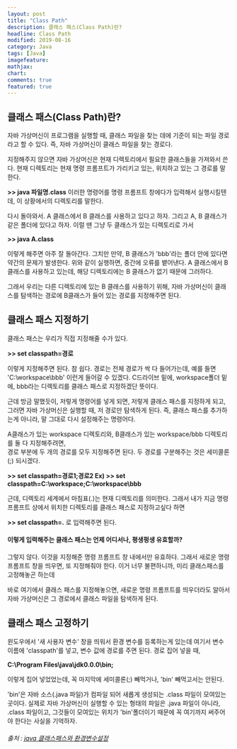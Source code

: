 ```yaml
---
layout: post
title: "Class Path"
description: 클래스 패스(Class Path)란?
headline: Class Path
modified: 2019-08-16
category: Java
tags: [Java]
imagefeature:
mathjax:
chart:
comments: true
featured: true
---
```


## 클래스 패스(Class Path)란?

자바 가상머신이 프로그램을 실행할 때, 클래스 파일을 찾는 데에 기준이 되는 파일 경로라고 할 수 있다.
즉, 자바 가상머신이 클래스 파일을 찾는 경로다.

지정해주지 않으면 자바 가상머신은 현재 디렉토리에서 필요한 클래스들을 가져와서 쓴다.
현재 디렉토리는 현재 명령 프롬프트가 가리키고 있는, 위치하고 있는 그 경로를 말한다.

**>> java 파일명.class**
이러한 명령어를 명령 프롬프트 창에다가 입력해서 실행시킬텐데, 이 상황에서의 디렉토리를 말한다.

다시 돌아와서.
A 클래스에서 B 클래스를 사용하고 있다고 하자. 
그리고 A, B 클래스가 같은 폴더에 있다고 하자.
이럴 땐 그냥 두 클래스가 있는 디렉토리로 가서

 **>> java A.class**

이렇게 해주면 아주 잘 돌아간다.
그치만 만약, B 클래스가 'bbb'라는 폴더 안에 있다면 약간의 문제가 발생한다.
위와 같이 실행하면, 중간에 오류를 뱉어낸다.
A 클래스에서 B 클래스를 사용하고 있는데, 해당 디렉토리에는 B 클래스가 없기 때문에 그러하다.

그래서 우리는 다른 디렉토리에 있는 B 클래스를 사용하기 위해, 
자바 가상머신이 클래스를 탐색하는 경로에 B클래스가 들어 있는 경로를 지정해주면 된다.




## 클래스 패스 지정하기
클래스 패스는 우리가 직접 지정해줄 수가 있다. 

**>> set classpath=경로**

이렇게 지정해주면 된다. 참 쉽다.
경로는 전체 경로가 싹 다 들어가는데, 예를 들면 'C:\workspace\bbb' 이런게 들어갈 수 있겠다.
C드라이브 밑에, workspace폴더 밑에, bbb라는 디렉토리를  클래스 패스로 지정하겠단 뜻이다.

근데 방금 말했듯이, 저렇게 명령어를 넣게 되면, 
저렇게 클래스 패스를 지정하게 되고, 그러면 자바 가상머신은 실행할 때, 저 경로만 탐색하게 된다.
즉, 클래스 패스를 추가하는게 아니라, 말 그대로 다시 설정해주는 명령어다.

A클래스가 있는 workspace 디렉토리와, B클래스가 있는 workspace/bbb 디렉토리를 둘 다 지정해주려면,  
경로 부분에 두 개의 경로를 모두 지정해주면 된다.
두 경로를 구분해주는 것은 세미콜론(;) 되시겠다.

**>> set classpath=경로1;경로2
    Ex)
    >> set classpath=C:\workspace;C:\workspace\bbb**
    
근데, 디렉토리 세계에서 마침표(.)는 현재 디렉토리를 의미한다.
그래서 내가 지금 명령 프롬프트 상에서 위치한 디렉토리를 클래스 패스로 지정하고싶다 하면

**>> set classpath=.**
로 입력해주면 된다.

#### 이렇게 입력해주는 클래스 패스는 언제 어디서나, 평생펑생 유효할까?
그렇지 않다.
이것을 지정해준 명령 프롬프트 창 내에서만 유효하다.
그래서 새로운 명령 프롬프트 창을 띄우면, 또 지정해줘야 한다.
이거 너무 불편하니까, 미리 클래스패스를 고정해놓곤 하는데

바로 여기에서 클래스 패스를 지정해놓으면, 새로운 명령 프롬프트를 띄우더라도 알아서 자바 가상머신은 그 경로에서 클래스 파일을 탐색하게 된다.


## 클래스 패스 고정하기

윈도우에서 '새 사용자 변수' 창을 띄워서 환경 변수를 등록하는게 있는데
여기서 변수 이름에 'classpath'를 넣고, 변수 값에 경로를 주면 된다.
경로 집어 넣을 때, 

**C:\Program Files\java\jdk0.0.0\bin;**

이렇게 집어 넣었었는데, 꼭 마지막에 세미콜론(;) 빼먹거나, 'bin' 빼먹고서는 안된다.

'bin'은 자바 소스(.java 파일)가 컴파일 되어 새롭게 생성되는 .class 파일이 모여있는 곳이다.
실제로 자바 가상머신이 실행할 수 있는 형태의 파일은 .java 파일이 아니라, .class 파일이고,
그것들이 모여있는 위치가 'bin'폴더이기 때문에 꼭 여기까지 써주어야 한다는 사실을 기억하자.


###### 출처 : [java 클래스패스와 환경변수설정](https://wanzargen.tistory.com/28)
